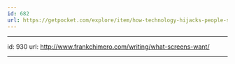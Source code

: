 ```yaml
---
id: 682
url: https://getpocket.com/explore/item/how-technology-hijacks-people-s-minds-from-a-magician-and-google-s-design-ethicist-1300144185
---
```


---
id: 930
url: http://www.frankchimero.com/writing/what-screens-want/

---

